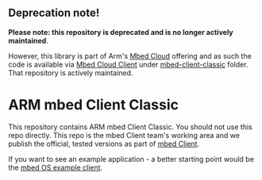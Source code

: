 ## Deprecation note!

**Please note: this repository is deprecated and is no longer actively maintained**.

However, this library is part of Arm's [Mbed Cloud](https://cloud.mbed.com/docs/current) offering and as such the code is available via [Mbed Cloud Client](https://github.com/ARMmbed/mbed-cloud-client) under
[mbed-client-classic](https://github.com/ARMmbed/mbed-cloud-client/tree/master/mbed-client/mbed-client-classic) folder. That repository is actively maintained.

ARM mbed Client Classic
=======================

This repository contains ARM mbed Client Classic. You should not use this repo directly. This repo is the mbed
Client team's working area and we publish the official, tested versions as part of [mbed Client](https://github.com/ARMmbed/mbed-client).

If you want to see an example application - a better starting point would be the [mbed OS example client](https://github.com/ARMmbed/mbed-os-example-client).



